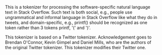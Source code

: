 This is a tokenizer for processing the software-specific natural language text in Stack Overflow. 
Such text is both social, e.g., people use ungrammatical and informal language in Stack Overflow like what they do in tweets, and domain-specific, e.g., printf() should be recognized as one token rather than 3 tokens printf, '(' and ')'.

This tokenizer is based on a Twitter tokenizer. Acknowledgement goes to Brendan O'Connor, Kevin Gimpel and Daniel Mills, who are the authors of the original Twitter tokenizer. This tokenizer modifies their Twitter one. 
